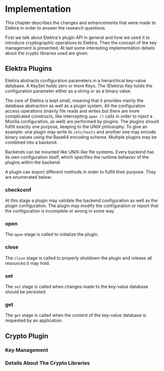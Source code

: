 # Implementation

This chapter describes the changes and enhancements that were made to Elektra in order to answer the research questions.

First we talk about Elektra's plugin API in general and how we used it to introduce cryptographic operations to Elektra.
Then the concept of the key management is presented.
At last some interesting implementation details about the crypto libraries used are given.

## Elektra Plugins

Elektra abstracts configuration parameters in a hierarchical key-value database.
A KeySet holds zero or more Keys.
The (Elektra) Key holds the configuration parameter either as a string or as a binary value.

The core of Elektra is kept small, meaning that it provides mainly the database abstraction as well as a plugin system.
All the configuration access operations (mainly file reads and writes but there are more complicated constructs, like intercepting `open ()` calls in order to inject a Mozilla configuration, as well) are performed by plugins.
The plugins should fulfill exactly one purpose, keeping to the UNIX philosophy.
To give an example: one plugin may write to `/etc/hosts` and another one may encode binary values using the Base64 encoding scheme.
Multiple plugins may be combined into a backend.

Backends can be mounted like UNIX-like file systems.
Every backend has its own configuration itself, which specifies the runtime behavior of the plugins within the backend.

A plugin can export different methods in order to fulfill their purpose.
They are enumerated below:

### checkconf

At this stage a plugin may validate the backend configuration as well as the plugin configuration.
The plugin may modify the configuration or report that the configuration is incomplete or wrong in some way.

### open

The `open` stage is called to initialize the plugin.

### close

The `close` stage is called to properly shutdown the plugin and release all resources it may hold.

### set

The `set` stage is called when changes made to the key-value database should be persisted.

### get

The `get` stage is called when the content of the key-value database is requested by an application.

## Crypto Plugin



### Key Management

### Details About The Crypto Libraries
